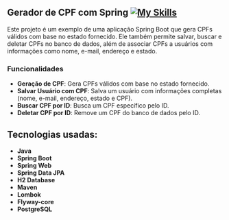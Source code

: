 ## Gerador de CPF com Spring [![My Skills](https://skillicons.dev/icons?i=spring&theme=)](https://spring.io/projects/spring-boot)

Este projeto é um exemplo de uma aplicação Spring Boot que gera CPFs válidos com base no estado fornecido. Ele também permite salvar, buscar e deletar CPFs no banco de dados, além de associar CPFs a usuários com informações como nome, e-mail, endereço e estado.

### Funcionalidades

- **Geração de CPF**: Gera CPFs válidos com base no estado fornecido.
- **Salvar Usuário com CPF**: Salva um usuário com informações completas (nome, e-mail, endereço, estado e CPF).
- **Buscar CPF por ID**: Busca um CPF específico pelo ID.
- **Deletar CPF por ID**: Remove um CPF do banco de dados pelo ID.

## Tecnologias usadas:

- **Java**
- **Spring Boot**
- **Spring Web**
- **Spring Data JPA**
- **H2 Database**
- **Maven**
- **Lombok**
- **Flyway-core**
- **PostgreSQL**
